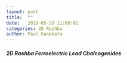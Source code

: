 ```yaml
---
layout: post
title:  ""
date:   2018-05-29 11:00:01
categories: 2D Rashba 
author: Paul Hanakata
---
```

##### 2D Rashba Ferroelectric Lead Chalcogenides
